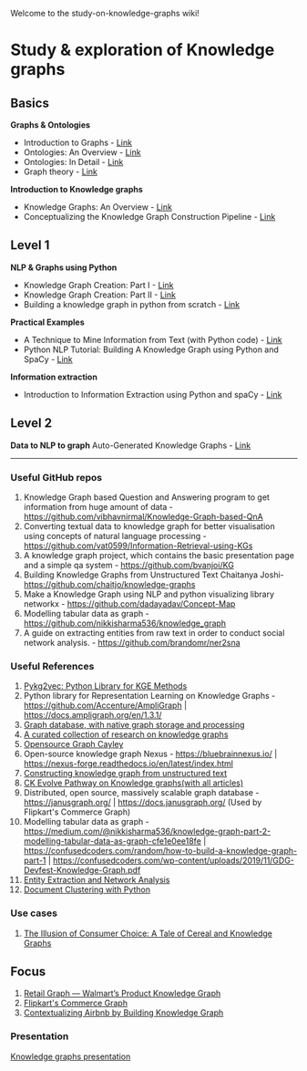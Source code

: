 Welcome to the study-on-knowledge-graphs wiki!

# Study & exploration of Knowledge graphs

## Basics
**Graphs & Ontologies**
* Introduction to Graphs - [Link](https://medium.com/analytics-vidhya/introduction-to-graphs-44c4356212c7)
* Ontologies: An Overview - [Link](https://medium.com/analytics-vidhya/ontologies-an-overview-b23ccc7e976)
* Ontologies: In Detail - [Link](https://medium.com/analytics-vidhya/ontologies-in-detail-2916f9226133)
* Graph theory - [Link](https://www.wikiwand.com/en/Graph_theory)

**Introduction to Knowledge graphs**
* Knowledge Graphs: An Overview - [Link](https://medium.com/analytics-vidhya/knowledge-graphs-an-overview-2d0d250dd3b9)
* Conceptualizing the Knowledge Graph Construction Pipeline - [Link](https://towardsdatascience.com/conceptualizing-the-knowledge-graph-construction-pipeline-33edb25ab831)

## Level 1
**NLP & Graphs using Python**
* Knowledge Graph Creation: Part I - [Link](https://medium.com/analytics-vidhya/knowledge-graph-creation-part-i-27c7c13c2560)
* Knowledge Graph Creation: Part II - [Link](https://medium.com/analytics-vidhya/knowledge-graph-creation-part-ii-675fa480773a)
* Building a knowledge graph in python from scratch - [Link](https://medium.com/@rabinpoudyal1995/building-a-knowledge-graph-in-python-from-scratch-6347199e060f)

**Practical Examples**
* A Technique to Mine Information from Text (with Python code) - [Link](https://www.analyticsvidhya.com/blog/2019/10/how-to-build-knowledge-graph-text-using-spacy/)
* Python NLP Tutorial: Building A Knowledge Graph using Python and SpaCy - [Link](https://programmerbackpack.com/python-nlp-tutorial-information-extraction-and-knowledge-graphs/)

**Information extraction**
* Introduction to Information Extraction using Python and spaCy - [Link](https://www.analyticsvidhya.com/blog/2019/09/introduction-information-extraction-python-spacy/?utm_source=blog&utm_medium=how-to-build-knowledge-graph-text-using-spacy)

## Level 2
**Data to NLP to graph**
Auto-Generated Knowledge Graphs - [Link](https://towardsdatascience.com/auto-generated-knowledge-graphs-92ca99a81121)


***



### Useful GitHub repos 
1. Knowledge Graph based Question and Answering program to get information from huge amount of data - https://github.com/vibhavnirmal/Knowledge-Graph-based-QnA 
2. Converting textual data to knowledge graph for better visualisation using concepts of natural language processing  - https://github.com/vat0599/Information-Retrieval-using-KGs 
3. A knowledge graph project, which contains the basic presentation page and a simple qa system  - https://github.com/bvanjoi/KG 
4. Building Knowledge Graphs from Unstructured Text Chaitanya Joshi- https://github.com/chaitjo/knowledge-graphs 
5. Make a Knowledge Graph using NLP and python visualizing library networkx  - https://github.com/dadayadav/Concept-Map
6. Modelling tabular data as graph - https://github.com/nikkisharma536/knowledge_graph
7. A guide on extracting entities from raw text in order to conduct social network analysis. - https://github.com/brandomr/ner2sna


### Useful References
1. [Pykg2vec: Python Library for KGE Methods](https://pypi.org/project/pykg2vec/) 
1. Python library for Representation Learning on Knowledge Graphs -  https://github.com/Accenture/AmpliGraph | https://docs.ampligraph.org/en/1.3.1/ 
1. [Graph database, with native graph storage and processing](https://neo4j.com/developer/)
1. [A curated collection of research on knowledge graphs](http://shaoxiong.rocks/awesome-knowledge-graph/)
1. [Opensource Graph Cayley](https://cayley.io/) 
1. Open-source knowledge graph Nexus - https://bluebrainnexus.io/ | https://nexus-forge.readthedocs.io/en/latest/index.html 
1. [Constructing knowledge graph from unstructured text](https://www.cse.iitk.ac.in/users/cs365/2015/projects.html)
1. [CK Evolve Pathway on Knowledge graphs(with all articles)](https://degreed.com/paths?path=knowledge-graph&id=1329856&orgsso=cavinkare)
1. Distributed, open source, massively scalable graph database - https://janusgraph.org/ | https://docs.janusgraph.org/ (Used by Flipkart's Commerce Graph)
1. Modelling tabular data as graph - https://medium.com/@nikkisharma536/knowledge-graph-part-2-modelling-tabular-data-as-graph-cfe1e0ee18fe | https://confusedcoders.com/random/how-to-build-a-knowledge-graph-part-1 | https://confusedcoders.com/wp-content/uploads/2019/11/GDG-Devfest-Knowledge-Graph.pdf
1. [Entity Extraction and Network Analysis](http://brandonrose.org/ner2sna)
1. [Document Clustering with Python](http://brandonrose.org/clustering)

### Use cases
1. [The Illusion of Consumer Choice: A Tale of Cereal and Knowledge Graphs](https://neo4j.com/blog/the-illusion-of-consumer-choice-a-tale-of-cereal-and-knowledge-graphs/?ref=blog)


## Focus
1. [Retail Graph — Walmart’s Product Knowledge Graph](https://medium.com/walmartglobaltech/retail-graph-walmarts-product-knowledge-graph-6ef7357963bc)
2. [Flipkart's Commerce Graph](https://tech.flipkart.com/flipkart-commerce-graph-evaluation-of-graph-data-stores-8fe0f964affd)
3. [Contextualizing Airbnb by Building Knowledge Graph](https://medium.com/airbnb-engineering/contextualizing-airbnb-by-building-knowledge-graph-b7077e268d5a)

### Presentation
[Knowledge graphs presentation](https://web.stanford.edu/class/cs520/abstracts/rathle.pdf)
